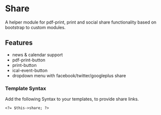 # Share

A helper module for pdf-print, print and social share functionality based on bootstrap to custom modules.


## Features

- news & calendar support
- pdf-print-button
- print-button
- ical-event-button
- dropdown menu with facebook/twitter/googleplus share

### Template Syntax

Add the following Syntax to your templates, to provide share links.

```
<?= $this->share; ?>
```